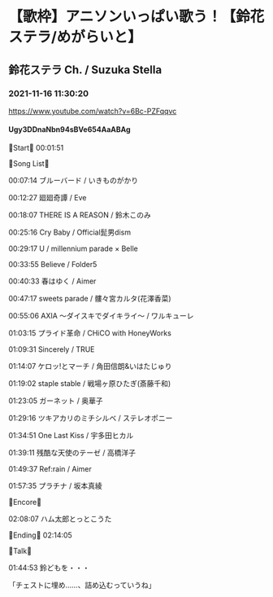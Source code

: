 # 【歌枠】アニソンいっぱい歌う！【鈴花ステラ/めがらいと】
## 鈴花ステラ Ch. / Suzuka Stella
### 2021-11-16 11:30:20
https://www.youtube.com/watch?v=6Bc-PZFqqvc
#### Ugy3DDnaNbn94sBVe654AaABAg
🔔Start🔔 00:01:51



🔔Song List🔔

00:07:14 ブルーバード / いきものがかり

00:12:27 廻廻奇譚 / Eve

00:18:07 THERE IS A REASON / 鈴木このみ

00:25:16 Cry Baby / Official髭男dism

00:29:17 U / millennium parade × Belle

00:33:55 Believe / Folder5

00:40:33 春はゆく / Aimer

00:47:17 sweets parade / 髏々宮カルタ(花澤香菜)

00:55:06 AXIA ～ダイスキでダイキライ～ / ワルキューレ

01:03:15 プライド革命 / CHiCO with HoneyWorks

01:09:31 Sincerely / TRUE

01:14:07 ケロッ!とマーチ / 角田信朗&いはたじゅり

01:19:02 staple stable / 戦場ヶ原ひたぎ(斎藤千和)

01:23:05 ガーネット / 奥華子

01:29:16 ツキアカリのミチシルベ / ステレオポニー

01:34:51 One Last Kiss / 宇多田ヒカル

01:39:11 残酷な天使のテーゼ / 高橋洋子

01:49:37 Ref:rain / Aimer

01:57:35 プラチナ / 坂本真綾



🔔Encore🔔

02:08:07 ハム太郎とっとこうた



🔔Ending🔔 02:14:05



🔔Talk🔔

01:44:53 鈴どもを・・・

「チェストに埋め……、詰め込むっていうね」

